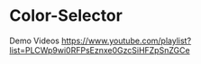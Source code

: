 # Color-Selector
Demo Videos https://www.youtube.com/playlist?list=PLCWp9wi0RFPsEznxe0GzcSiHFZpSnZGCe
